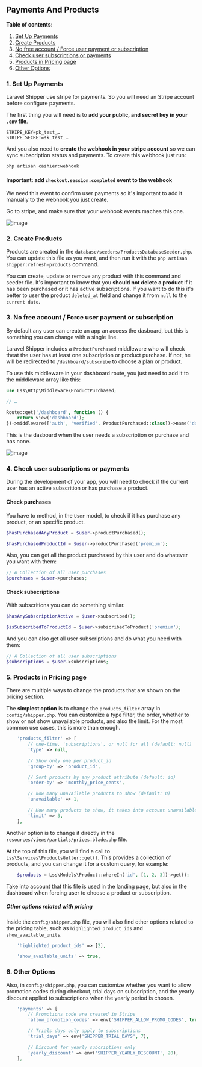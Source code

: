 ## Payments And Products

**Table of contents:**
1. [Set Up Payments](/doc/payments-and-products.md#1-set-up-payments)
2. [Create Products](/doc/payments-and-products.md#2-create-products)
3. [No free account / Force user payment or subscription](/doc/payments-and-products.md#3-no-free-account--force-user-payment-or-subscription)
4. [Check user subscriptions or payments](/doc/payments-and-products.md#4-check-user-subscriptions-or-payments)
5. [Products in Pricing page](/doc/payments-and-products.md#5-products-in-pricing-page)
6. [Other Options](/doc/payments-and-products.md#6-other-options)

### 1. Set Up Payments

Laravel Shipper use stripe for payments. So you will need an Stripe account before configure payments.

The first thing you will need is to **add your public, and secret key in your `.env` file**.

```env
STRIPE_KEY=pk_test_…
STRIPE_SECRET=sk_test_…
```

And you also need to **create the webhook in your stripe account** so we can sync subscription status and payments. To create this webhook just run:

```bash
php artisan cashier:webhook
```

#### Important: add `checkout.session.completed` event to the webhook

We need this event to confirm user payments so it's important to add it manually to the webhook you just create.

Go to stripe, and make sure that your webhook events maches this one.

![image](https://github.com/user-attachments/assets/164d64e2-e9e0-4e7d-b89a-b84092a21fee)

### 2. Create Products

Products are created in the `database/seeders/ProductsDatabaseSeeder.php`. You can update this file as you want, and then run it with the `php artisan shipper:refresh-products` command.

You can create, update or remove any product with this command and seeder file. It's important to know that you **should not delete a product** if it has been purchased or it has active subscriptions. If you want to do this it's better to user the product `deleted_at` field and change it from `null` to the `current date`.

### 3. No free account / Force user payment or subscription

By default any user can create an app an access the dasboard, but this is something you can change with a single line.

Laravel Shipper includes a `ProductPurchased` middleware who will check theat the user has at least one subscription or product purchase. If not, he will be redirected to `/dashboard/subscribe` to choose a plan or product.

To use this middleware in your dashboard route, you just need to add it to the middleware array like this:

```php
use Lss\Http\Middleware\ProductPurchased;

// …

Route::get('/dashboard', function () {
    return view('dashboard');
})->middleware(['auth', 'verified', ProductPurchased::class])->name('dashboard');
```

This is the dasboard when the user needs a subscription or purchase and has none.

![image](https://github.com/user-attachments/assets/35db2b82-1c12-4055-8df8-3261720fc8af)

### 4. Check user subscriptions or payments

During the development of your app, you will need to check if the current user has an active subscrition or has purchase a product.

#### Check purchases

You have to method, in the `User` model, to check if it has purchase any product, or an specific product.

```php
$hasPurchasedAnyProduct = $user->productPurchased();

$hasPurchasedProductId = $user->productPurchased('premium');
```

Also, you can get all the product purchased by this user and do whatever you want with them:

```php
// A Collection of all user purchases
$purchases = $user->purchases;
```

#### Check subscriptions

With subscritions you can do something similar.

```php
$hasAnySubscriptionActive = $user->subscribed();

$isSubscribedToProductId = $user->subscribedToProduct('premium');
```

And you can also get all user subscriptions and do what you need with them:

```php
// A Collection of all user subscriptions
$subscriptions = $user->subscriptions;
```

### 5. Products in Pricing page

There are multiple ways to change the products that are shown on the pricing section.

The **simplest option** is to change the `products_filter` array in `config/shipper.php`. You can customize a type filter, the order, whether to show or not show unavailable products, and also the limit. For the most common use cases, this is more than enough.

```php
    'products_filter' => [
        // one-time, 'subscriptions', or null for all (default: null)
        'type' => null,

        // Show only one per product_id
        'group-by' => 'product_id',

        // Sort products by any product attribute (default: id)
        'order-by' => 'monthly_price_cents',

        // kow many unavailable products to show (default: 0)
        'unavailable' => 1,

        // How many products to show, it takes into account unavailable products (default: 3)
        'limit' => 3,
    ],
```

Another option is to change it directly in the `resources/views/partials/prices.blade.php` file.  

At the top of this file, you will find a call to `Lss\Services\ProductsGetter::get()`. This provides a collection of products, and you can change it for a custom query, for example:

```php
    $products = Lss\Models\Product::whereIn('id', [1, 2, 3])->get();
```

Take into account that this file is used in the landing page, but also in the dashboard when forcing user to choose a product or subscription.

##### Other options related with pricing

Inside the `config/shipper.php` file, you will also find other options related to the pricing table, such as `highlighted_product_ids` and `show_available_units`.

```php
    'highlighted_product_ids' => [2],

    'show_available_units' => true,
```

### 6. Other Options

Also, in `config/shipper.php`, you can customize whether you want to allow promotion codes during checkout, trial days on subscription, and the yearly discount applied to subscriptions when the yearly period is chosen.

```php
    'payments' => [
        // Promotions code are created in Stripe
        'allow_promotion_codes' => env('SHIPPER_ALLOW_PROMO_CODES', true),

        // Trials days only apply to subscriptions
        'trial_days' => env('SHIPPER_TRIAL_DAYS', 7),

        // Discount for yearly subcriptions only
        'yearly_discount' => env('SHIPPER_YEARLY_DISCOUNT', 20),
    ],
```
